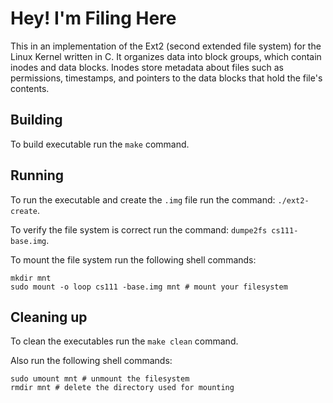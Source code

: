# Hey! I'm Filing Here

This in an implementation of the Ext2 (second extended file system) for the Linux Kernel written in C. It organizes data into block groups, which contain inodes and data blocks. Inodes store metadata about files such as permissions, timestamps, and pointers to the data blocks that hold the file's contents.

## Building

To build executable run the `make` command. 

## Running

To run the executable and create the `.img` file run the command: `./ext2-create`.

To verify the file system is correct run the command: `dumpe2fs cs111-base.img`.

To mount the file system run the following shell commands:
```shell
mkdir mnt
sudo mount -o loop cs111 -base.img mnt # mount your filesystem 
```

## Cleaning up
To clean the executables run the `make clean` command.

Also run the following shell commands:
```shell
sudo umount mnt # unmount the filesystem
rmdir mnt # delete the directory used for mounting 
```
